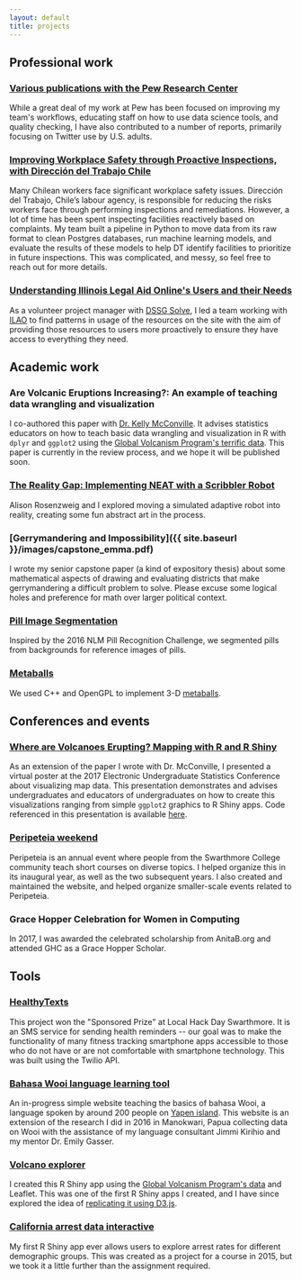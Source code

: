 ```yaml
---
layout: default
title: projects
---
```


## Professional work

### [Various publications with the Pew Research Center](https://www.pewresearch.org/staff/emma-remy/)

While a great deal of my work at Pew has been focused on improving my team's workflows, educating staff on how to use data science tools, and quality checking, I have also contributed to a number of reports, primarily focusing on Twitter use by U.S. adults.

### [Improving Workplace Safety through Proactive Inspections, with Direcci&#243;n del Trabajo Chile](https://dssg.uchicago.edu/project/improving-workplace-safety-through-proactive-inspections/)

Many Chilean workers face significant workplace safety issues. Direcci&#243;n del Trabajo, Chile’s labour agency, is responsible for reducing the risks workers face through performing inspections and remediations. However, a lot of time has been spent inspecting facilities reactively based on complaints. My team built a pipeline in Python to move data from its raw format to clean Postgres databases, run machine learning models, and evaluate the results of these models to help DT identify facilities to prioritize in future inspections. This was complicated, and messy, so feel free to reach out for more details.

### [Understanding Illinois Legal Aid Online's Users and their Needs](https://github.com/emmaremy/solve-ilao-public)

As a volunteer project manager with [DSSG Solve](https://www.solveforgood.org/), I led a team working with [ILAO](https://www.illinoislegalaid.org/) to find patterns in usage of the resources on the site with the aim of providing those resources to users more proactively to ensure they have access to everything they need.

## Academic work

### Are Volcanic Eruptions Increasing?: An example of teaching data wrangling and visualization

I co-authored this paper with [Dr. Kelly McConville](https://blogs.swarthmore.edu/kelly-mcconville/). It advises statistics educators on how to teach basic data wrangling and visualization in R with `dplyr` and `ggplot2` using the [Global Volcanism Program's terrific data](https://volcano.si.edu/). This paper is currently in the review process, and we hope it will be published soon.

### [The Reality Gap: Implementing NEAT with a Scribbler Robot](https://www.cs.swarthmore.edu/~meeden/cs81/f17/projects/AlisonEmma.pdf)

Alison Rosenzweig and I explored moving a simulated adaptive robot into reality, creating some fun abstract art in the process.

### [Gerrymandering and Impossibility]({{ site.baseurl }}/images/capstone_emma.pdf)

I wrote my senior capstone paper (a kind of expository thesis) about some mathematical aspects of drawing and evaluating districts that make gerrymandering a difficult problem to solve. Please excuse some logical holes and preference for math over larger political context.

### [Pill Image Segmentation](https://github.com/emmaremy/pill-images)

Inspired by the 2016 NLM Pill Recognition Challenge, we segmented pills from backgrounds for reference images of pills.

### [Metaballs](https://github.com/emmaremy/cs40-metaballs)

We used C++ and OpenGPL to implement 3-D [metaballs](http://jamie-wong.com/2014/08/19/metaballs-and-marching-squares/).

## Conferences and events

### [Where are Volcanoes Erupting? Mapping with R and R Shiny](https://www.causeweb.org/usproc/eusrc/2017/virtual-posters/3)

As an extension of the paper I wrote with Dr. McConville, I presented a virtual poster at the 2017 Electronic Undergraduate Statistics Conference about visualizing map data. This presentation demonstrates and advises undergraduates and educators of undergraduates on how to create this visualizations ranging from simple `ggplot2` graphics to R Shiny apps. Code referenced in this presentation is available [here](https://github.com/emmaremy/minimalvolcano).

### [Peripeteia weekend](https://emmaremy.github.io/peripeteia/)

Peripeteia is an annual event where people from the Swarthmore College community teach short courses on diverse topics. I helped organize this in its inaugural year, as well as the two subsequent years. I also created and maintained the website, and helped organize smaller-scale events related to Peripeteia.

### Grace Hopper Celebration for Women in Computing

In 2017, I was awarded the celebrated scholarship from AnitaB.org and attended GHC as a Grace Hopper Scholar.

## Tools

### [HealthyTexts](https://github.com/emmaremy/lhd-16)

This project won the "Sponsored Prize" at Local Hack Day Swarthmore. It is an SMS service for sending health reminders -- our goal was to make the functionality of many fitness tracking smartphone apps accessible to those who do not have or are not comfortable with smartphone technology. This was built using the Twilio API.

### [Bahasa Wooi language learning tool](https://github.com/emmaremy/wooi)

An in-progress simple website teaching the basics of bahasa Wooi, a language spoken by around 200 people on [Yapen island](https://en.wikipedia.org/wiki/Yapen). This website is an extension of the research I did in 2016 in Manokwari, Papua collecting data on Wooi with the assistance of my language consultant Jimmi Kirihio and my mentor Dr. Emily Gasser.

### [Volcano explorer](https://github.com/emmaremy/minimalvolcano)

I created this R Shiny app using the [Global Volcanism Program's data](https://volcano.si.edu) and Leaflet. This was one of the first R Shiny apps I created, and I have since explored the idea of [replicating it using D3.js](https://github.com/emmaremy/volcano-js).

### [California arrest data interactive](https://github.com/emmaremy/arrest-rates)

My first R Shiny app ever allows users to explore arrest rates for different demographic groups. This was created as a project for a course in 2015, but we took it a little further than the assignment required.
